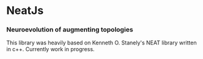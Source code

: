 # NeatJs
### Neuroevolution of augmenting topologies
This library was heavily based on Kenneth O. Stanely's NEAT library written in c++.
Currently work in progress.
